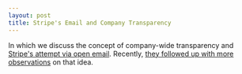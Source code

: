 ```yaml
---
layout: post
title: Stripe's Email and Company Transparency
---
```


In which we discuss the concept of company-wide transparency and [Stripe's attempt via open email][0]. Recently, [they followed up with more observations][1] on that idea.

[0]: https://stripe.com/blog/email-transparency
[1]: https://stripe.com/blog/scaling-email-transparency
